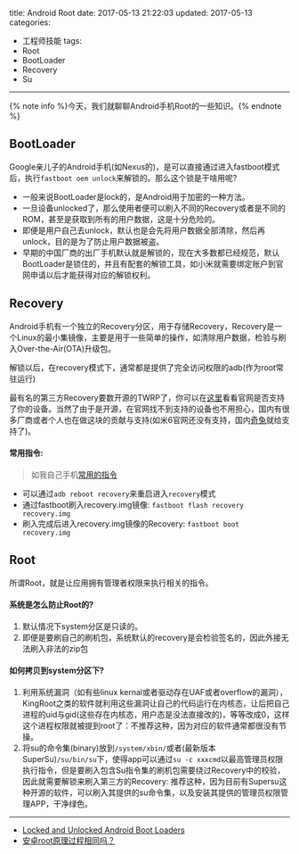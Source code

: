 title: Android Root
date: 2017-05-13 21:22:03
updated: 2017-05-13
categories:
- 工程师技能
tags:
- Root
- BootLoader
- Recovery
- Su

---

{% note info %}今天，我们就聊聊Android手机Root的一些知识。{% endnote %}

<!-- more -->

## BootLoader

Google亲儿子的Android手机(如Nexus的)，是可以直接通过进入fastboot模式后，执行`fastboot oem unlock`来解锁的。那么这个锁是干啥用呢?

- 一般来说BootLoader是lock的，是Android用于加密的一种方法。
- 一旦设备unlocked了，那么使用者便可以刷入不同的Recovery或者是不同的ROM，甚至是获取到所有的用户数据，这是十分危险的。
- 即便是用户自己去unlock，默认也是会先将用户数据全部清除，然后再unlock，目的是为了防止用户数据被盗。
- 早期的中国厂商的出厂手机默认就是解锁的，现在大多数都已经规范，默认BootLoader是锁住的，并且有配套的解锁工具，如小米就需要绑定账户到官网申请以后才能获得对应的解锁权利。

## Recovery

Android手机有一个独立的Recovery分区，用于存储Recovery，Recovery是一个Linux的最小集镜像，主要是用于一些简单的操作，如清除用户数据，检验与刷入Over-the-Air(OTA)升级包。

解锁以后，在recovery模式下，通常都是提供了完全访问权限的adb(作为root常驻运行)

最有名的第三方Recovery要数开源的TWRP了，你可以在[这里](https://twrp.me/Devices/)看看官网是否支持了你的设备。当然了由于是开源，在官网找不到支持的设备也不用担心，国内有很多厂商或者个人也在做这块的贡献与支持(如米6官网还没有支持，国内[奇兔](http://www.7to.cn/)就给支持了)。

#### 常用指令:

> 如我自己手机[常用的指令](https://git.jacksgong.com/home/miui)

- 可以通过`adb reboot recovery`来重启进入`recovery`模式
- 通过fastboot刷入recovery.img镜像: `fastboot flash recovery recovery.img`
- 刷入完成后进入recovery.img镜像的Recovery: `fastboot boot recovery.img`

## Root

所谓Root，就是让应用拥有管理者权限来执行相关的指令。

#### 系统是怎么防止Root的?

1. 默认情况下system分区是只读的。
2. 即便是要刷自己的刷机包，系统默认的recovery是会检验签名的，因此外接无法刷入非法的zip包

#### 如何拷贝到system分区下?

1. 利用系统漏洞（如有些linux kernal或者驱动存在UAF或者overflow的漏洞），KingRoot之类的软件就利用这些漏洞让自己的代码运行在内核态，让后把自己进程的uid与gid(这些存在内核态，用户态是没法直接改的)，等等改成0，这样这个进程权限就被提到root了：不推荐这种，因为对应的软件通常都很没有节操。
2. 将su的命令集(binary)放到`/system/xbin/`或者(最新版本SuperSu)`/su/bin/su`下，使得app可以通过`su -c xxxcmd`以最高管理员权限执行指令，但是要刷入包含Su指令集的刷机包需要绕过Recovery中的校验，因此就需要解锁来刷入第三方的Recovery: 推荐这种，因为目前有Supersu这种开源的软件，可以刷入其提供的su命令集，以及安装其提供的管理员权限管理APP，干净绿色。

---

- [Locked and Unlocked Android Boot Loaders](http://technotif.com/locked-unlocked-android-boot-loaders/)
- [安卓root原理过程相同吗？](https://www.zhihu.com/question/35735659)
